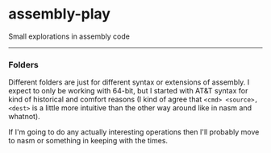 # assembly-play
Small explorations in assembly code

-----
### Folders

Different folders are just for different syntax or extensions of assembly. I expect to only be working with 64-bit, but I started with AT&T syntax for kind of historical and comfort reasons (I kind of agree that `<cmd> <source>, <dest>` is a little more intuitive than the other way around like in nasm and whatnot).

If I'm going to do any actually interesting operations then I'll probably move to nasm or something in keeping with the times.
